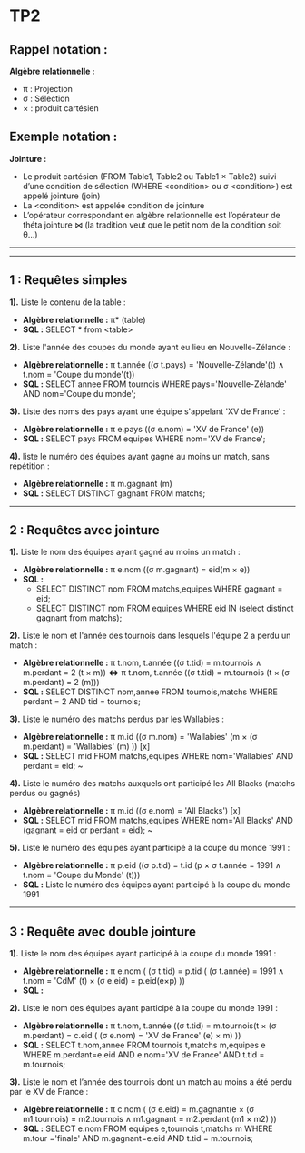 # TP2

## Rappel notation :

**Algèbre relationnelle :**
 
 * π : Projection
 * σ : Sélection
 * × : produit cartésien
 
## Exemple notation :

**Jointure :**
 
 * Le produit cartésien (FROM Table1, Table2 ou Table1 × Table2) suivi d’une condition de sélection (WHERE \<condition> ou σ \<condition>) est appelé jointure (join)
 * La \<condition> est appelée condition de jointure
 * L’opérateur correspondant en algèbre relationnelle est l’opérateur de théta jointure ⋈ (la tradition veut que le petit nom de la condition soit θ...)

---
---

## 1 : Requêtes simples


**1).** Liste le contenu de la table :

* **Algèbre relationnelle :** π* (table) 
* **SQL :** SELECT * from \<table>


**2).** Liste l'année des coupes du monde ayant eu lieu en Nouvelle-Zélande :


* **Algèbre relationnelle :** π t.année ((σ t.pays) = 'Nouvelle-Zélande'(t) ∧ t.nom = 'Coupe du monde'(t))
* **SQL :** SELECT annee FROM tournois WHERE pays='Nouvelle-Zélande' AND nom='Coupe du monde';

		
**3).** Liste des noms des pays ayant une équipe s'appelant 'XV de France' :
 
* **Algèbre relationnelle :** π e.pays ((σ e.nom) = 'XV de France' (e))
* **SQL :** SELECT pays FROM equipes WHERE nom='XV de France'; 


**4).** liste le numéro des équipes ayant gagné au moins un match, sans répétition :

* **Algèbre relationnelle :** π m.gagnant (m)	
* **SQL :** SELECT DISTINCT gagnant FROM matchs;	

---

## 2 : Requêtes avec jointure 

**1).** Liste le nom des équipes ayant gagné au moins un match : 

* **Algèbre relationnelle :** π e.nom ((σ m.gagnant) = eid(m × e))
* **SQL :** 
	* SELECT DISTINCT nom FROM matchs,equipes WHERE gagnant = eid;
	* SELECT DISTINCT nom FROM equipes WHERE eid IN (select distinct gagnant from matchs);
			
				
**2).** Liste le nom et l'année des tournois dans lesquels l'équipe 2 a perdu un match :

* **Algèbre relationnelle :** π t.nom, t.année ((σ t.tid) = m.tournois ∧ m.perdant = 2 (t × m))
		**<=>** π t.nom, t.année ((σ t.tid) = m.tournois (t × (σ m.perdant) = 2 (m)))
* **SQL :** SELECT DISTINCT nom,annee FROM tournois,matchs WHERE perdant = 2 AND tid = tournois;
		
		
**3).** Liste le numéro des matchs perdus par les Wallabies :

* **Algèbre relationnelle :** π m.id ((σ m.nom) = 'Wallabies' (m × (σ m.perdant) = 'Wallabies' (m) )) [x]
* **SQL :** SELECT mid FROM matchs,equipes WHERE nom='Wallabies' AND perdant = eid; ~


**4).** Liste le numéro des matchs auxquels ont participé les All Blacks (matchs perdus ou gagnés)

* **Algèbre relationnelle :** π m.id ((σ e.nom) = 'All Blacks') [x]
* **SQL :** SELECT mid FROM matchs,equipes WHERE nom='All Blacks' AND (gagnant = eid or perdant = eid); ~


**5).** Liste le numéro des équipes ayant participé à la coupe du monde 1991 :

* **Algèbre relationnelle :** π p.eid ((σ p.tid) = t.id (p × σ t.année = 1991 ∧ t.nom = 'Coupe du Monde' (t)))
* **SQL :** Liste le numéro des équipes ayant participé à la coupe du monde 1991
		
---

## 3 : Requête avec double jointure

**1).** Liste le nom des équipes ayant participé à la coupe du monde 1991 :

* **Algèbre relationnelle :** π e.nom ( (σ t.tid) = p.tid ( (σ t.année) = 1991 ∧ t.nom = 'CdM' (t) × (σ e.eid) = p.eid(e×p) ))
* **SQL :**


**2).** Liste le nom des équipes ayant participé à la coupe du monde 1991 :
 
* **Algèbre relationnelle :** π t.nom, t.année ((σ t.tid) = m.tournois(t × (σ m.perdant) = c.eid ( (σ e.nom) = 'XV de France' (e) × m) ))
* **SQL :** SELECT t.nom,annee FROM tournois t,matchs m,equipes e WHERE m.perdant=e.eid AND e.nom='XV de France' AND t.tid = m.tournois;


**3).** Liste le nom et l’année des tournois dont un match au moins a été perdu par le XV de France :

* **Algèbre relationnelle :** π c.nom ( (σ e.eid) = m.gagnant(e × (σ m1.tournois) = m2.tournois ∧ m1.gagnant = m2.perdant (m1 × m2) ))
* **SQL :** SELECT e.nom FROM  equipes e,tournois t,matchs m WHERE m.tour ='finale' AND m.gagnant=e.eid AND t.tid = m.tournois;